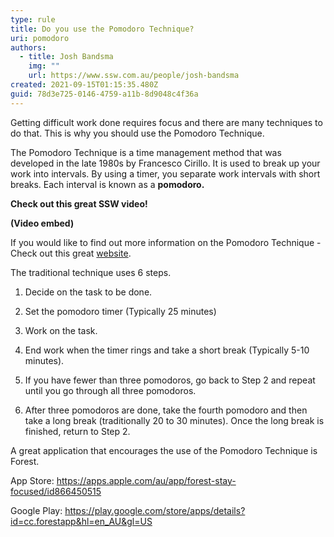 ```yaml
---
type: rule
title: Do you use the Pomodoro Technique?
uri: pomodoro
authors:
  - title: Josh Bandsma
    img: ""
    url: https://www.ssw.com.au/people/josh-bandsma
created: 2021-09-15T01:15:35.480Z
guid: 78d3e725-0146-4759-a11b-8d9048c4f36a
---
```

Getting difficult work done requires focus and there are many techniques to do that. This is why you should use the Pomodoro Technique.

<!--endintro-->

The Pomodoro Technique is a time management method that was developed in the late 1980s by Francesco Cirillo. It is used to break up your work into intervals. By using a timer, you separate work intervals with short breaks. Each interval is known as a **pomodoro.**

**Check out this great SSW video!**

**(Video embed)**

If you would like to find out more information on the Pomodoro Technique - Check out this great [website](https://francescocirillo.com/pages/pomodoro-technique).

The traditional technique uses 6 steps.

1. Decide on the task to be done.

2. Set the pomodoro timer (Typically 25 minutes)

3. Work on the task.

4. End work when the timer rings and take a short break (Typically 5-10 minutes).

5. If you have fewer than three pomodoros, go back to Step 2 and repeat until you go through all three pomodoros.

6. After three pomodoros are done, take the fourth pomodoro and then take a long break (traditionally 20 to 30 minutes). Once the long break is finished, return to Step 2.

A great application that encourages the use of the Pomodoro Technique is Forest.

App Store: https://apps.apple.com/au/app/forest-stay-focused/id866450515

Google Play: https://play.google.com/store/apps/details?id=cc.forestapp&hl=en_AU&gl=US
